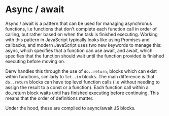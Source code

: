 # Async / await

Async / await is a pattern that can be used for managing asynchronus functions, i.e functions that don't complete each function call in order of calling, but rather based on when the task is finished executing. Working with this pattern in JavaScript typically looks like using Promises and callbacks, and modern JavaScript uses two new keywords to manage this: async, which specifies that a function can use await, and await, which specifies that the function should wait until the function provided is finished executing before moving on.

Derw handles this through the use of `do..return`, blocks which can exist within functions, similarly to `let..in` blocks. The main difference is that `do..return` blocks can have top level function calls (i.e without needing to assign the result to a const or a function). Each function call within a do..return block waits until has finished executing before continuing. This means that the order of definitions matter.

Under the hood, these are compiled to async/await JS blocks.
